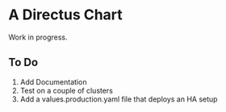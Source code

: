 # A Directus Chart

Work in progress.

## To Do

1. Add Documentation
2. Test on a couple of clusters
3. Add a values.production.yaml file that deploys an HA setup

